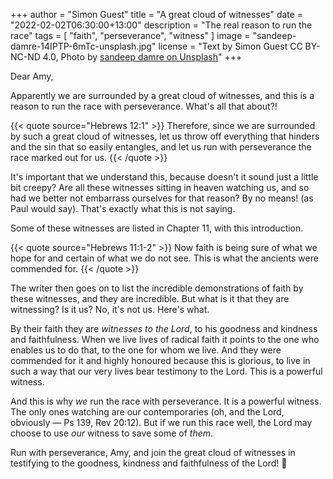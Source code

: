 +++
author = "Simon Guest"
title = "A great cloud of witnesses"
date = "2022-02-02T06:30:00+13:00"
description = "The real reason to run the race"
tags = [ "faith", "perseverance", "witness" ]
image = "sandeep-damre-14IPTP-6mTc-unsplash.jpg"
license = "Text by Simon Guest CC BY-NC-ND 4.0, Photo by [sandeep damre on Unsplash](https://unsplash.com/photos/14IPTP-6mTc)"
+++

Dear Amy,

Apparently we are surrounded by a great cloud of witnesses, and this is a reason to run the race with perseverance. What's all that about?!

{{< quote source="Hebrews 12:1" >}}
Therefore, since we are surrounded by such a great cloud of witnesses, let us throw off everything that hinders and the sin that so easily entangles, and let us run with perseverance the race marked out for us.
{{< /quote >}}

It's important that we understand this, because doesn't it sound just a little bit creepy? Are all these witnesses sitting in heaven watching us, and so had we better not embarrass ourselves for that reason? By no means! (as Paul would say). That's exactly what this is not saying.

Some of these witnesses are listed in Chapter 11, with this introduction.

{{< quote source="Hebrews 11:1-2" >}}
Now faith is being sure of what we hope for and certain of what we do not see. This is what the ancients were commended for.
{{< /quote >}}

The writer then goes on to list the incredible demonstrations of faith by these witnesses, and they are incredible. But what is it that they are witnessing? Is it us? No, it's not us. Here's what.

By their faith they are _witnesses to the Lord_, to his goodness and kindness and faithfulness. When we live lives of radical faith it points to the one who enables us to do that, to the one for whom we live. And they were commended for it and highly honoured because this is glorious, to live in such a way that our very lives bear testimony to the Lord. This is a powerful witness.

And this is why _we_ run the race with perseverance. It is a powerful witness. The only ones watching are our contemporaries (oh, and the Lord, obviously — Ps 139, Rev 20:12). But if we run this race well, the Lord may choose to use _our_ witness to save some of _them_.

Run with perseverance, Amy, and join the great cloud of witnesses in testifying to the goodness, kindness and faithfulness of the Lord! 🙏
